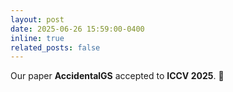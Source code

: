 ```yaml
---
layout: post
date: 2025-06-26 15:59:00-0400
inline: true
related_posts: false
---
```


Our paper **AccidentalGS** accepted to **ICCV 2025**. 🎉